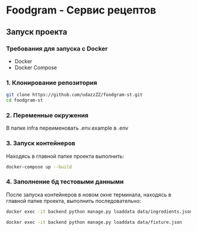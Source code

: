 # Foodgram - Сервис рецептов

## Запуск проекта

### Требования для запуска с Docker

-   Docker
-   Docker Compose

### 1. Клонирование репозитория

```bash
git clone https://github.com/udazzZZ/foodgram-st.git
cd foodgram-st
```

### 2. Переменные окружения

В папке infra переименовать .env.example в .env

### 3. Запуск контейнеров

Находясь в главной папке проекта выполнить:

```bash
docker-compose up --build
```

### 4. Заполнение бд тестовыми данными

После запуска контейнеров в новом окне терминала, находясь в главной папке проекта, выполнить последовательно:

```bash
docker exec -it backend python manage.py loaddata data/ingredients.json
```

```bash
docker exec -it backend python manage.py loaddata data/fixture.json
```
